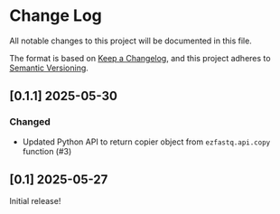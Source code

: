 # Change Log

All notable changes to this project will be documented in this file.

The format is based on [Keep a Changelog](https://keepachangelog.com/en/1.0.0/),
and this project adheres to [Semantic Versioning](https://semver.org/spec/v2.0.0.html).


## [0.1.1] 2025-05-30

### Changed
- Updated Python API to return copier object from `ezfastq.api.copy` function (#3)


## [0.1] 2025-05-27

Initial release!
